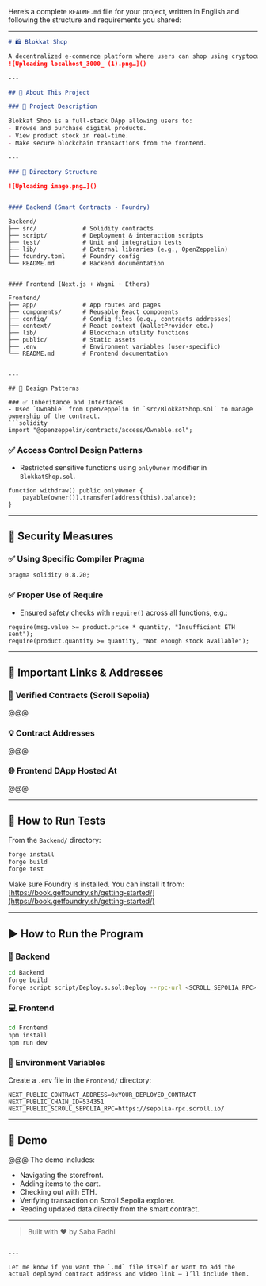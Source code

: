 Here’s a complete `README.md` file for your project, written in English and following the structure and requirements you shared:

---

```markdown
# 🛍️ Blokkat Shop

A decentralized e-commerce platform where users can shop using cryptocurrencies like ETH. Powered by smart contracts and deployed on the Scroll Sepolia testnet, this project demonstrates secure, transparent, and fast payments using blockchain technology.
![Uploading localhost_3000_ (1).png…]()

---

## 📂 About This Project

### 🚀 Project Description

Blokkat Shop is a full-stack DApp allowing users to:
- Browse and purchase digital products.
- View product stock in real-time.
- Make secure blockchain transactions from the frontend.

---

### 📁 Directory Structure

![Uploading image.png…]()


#### Backend (Smart Contracts - Foundry)
```
```
Backend/
├── src/             # Solidity contracts
├── script/          # Deployment & interaction scripts
├── test/            # Unit and integration tests
├── lib/             # External libraries (e.g., OpenZeppelin)
├── foundry.toml     # Foundry config
└── README.md        # Backend documentation
```
```

#### Frontend (Next.js + Wagmi + Ethers)
```
```
Frontend/
├── app/             # App routes and pages
├── components/      # Reusable React components
├── config/          # Config files (e.g., contracts addresses)
├── context/         # React context (WalletProvider etc.)
├── lib/             # Blockchain utility functions
├── public/          # Static assets
├── .env             # Environment variables (user-specific)
└── README.md        # Frontend documentation
```
````

---

## 🎨 Design Patterns

### ✅ Inheritance and Interfaces
- Used `Ownable` from OpenZeppelin in `src/BlokkatShop.sol` to manage ownership of the contract.
```solidity
import "@openzeppelin/contracts/access/Ownable.sol";
````

### ✅ Access Control Design Patterns

* Restricted sensitive functions using `onlyOwner` modifier in `BlokkatShop.sol`.

```solidity
function withdraw() public onlyOwner {
    payable(owner()).transfer(address(this).balance);
}
```

---

## 🔐 Security Measures

### ✅ Using Specific Compiler Pragma


```solidity
pragma solidity 0.8.20;
```

### ✅ Proper Use of Require

* Ensured safety checks with `require()` across all functions, e.g.:

```solidity
require(msg.value >= product.price * quantity, "Insufficient ETH sent");
require(product.quantity >= quantity, "Not enough stock available");
```

---

## 🔗 Important Links & Addresses

### 🧾 Verified Contracts (Scroll Sepolia)

@@@

### 💡 Contract Addresses

@@@

### 🌐 Frontend DApp Hosted At

@@@

---

## 🧪 How to Run Tests

From the `Backend/` directory:

```bash
forge install
forge build
forge test
```

Make sure Foundry is installed. You can install it from: [https://book.getfoundry.sh/getting-started/](https://book.getfoundry.sh/getting-started/)

---

## ▶️ How to Run the Program

### 🧩 Backend

```bash
cd Backend
forge build
forge script script/Deploy.s.sol:Deploy --rpc-url <SCROLL_SEPOLIA_RPC> --private-key <YOUR_PRIVATE_KEY> --broadcast --verify
```

### 💻 Frontend

```bash
cd Frontend
npm install
npm run dev
```

### 🔐 Environment Variables

Create a `.env` file in the `Frontend/` directory:

```
NEXT_PUBLIC_CONTRACT_ADDRESS=0xYOUR_DEPLOYED_CONTRACT
NEXT_PUBLIC_CHAIN_ID=534351
NEXT_PUBLIC_SCROLL_SEPOLIA_RPC=https://sepolia-rpc.scroll.io/
```

---

## 🎥 Demo

@@@
The demo includes:

* Navigating the storefront.
* Adding items to the cart.
* Checking out with ETH.
* Verifying transaction on Scroll Sepolia explorer.
* Reading updated data directly from the smart contract.

---

> Built with ❤️ by Saba Fadhl

```

---

Let me know if you want the `.md` file itself or want to add the actual deployed contract address and video link — I’ll include them.
```
